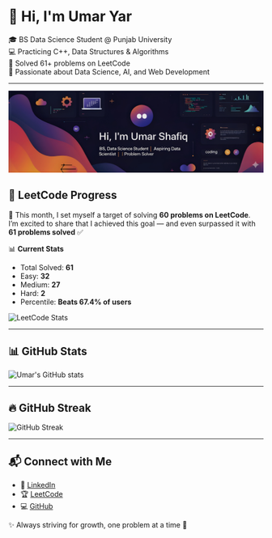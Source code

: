 # 👋 Hi, I'm Umar Yar  

🎓 BS Data Science Student @ Punjab University  
💻 Practicing C++, Data Structures & Algorithms  
🚀 Solved 61+ problems on LeetCode  
🌟 Passionate about Data Science, AI, and Web Development  

---

![Header](./banner.png.png)

## 🚀 LeetCode Progress  

🌟 This month, I set myself a target of solving **60 problems on LeetCode**.  
I’m excited to share that I achieved this goal — and even surpassed it with **61 problems solved** ✅  

📊 **Current Stats**  
- Total Solved: **61**  
- Easy: **32**  
- Medium: **27**  
- Hard: **2**  
- Percentile: **Beats 67.4% of users**

![LeetCode Stats](https://leetcard.jacoblin.cool/hyxk412IG6?theme=dark&font=JetBrains%20Mono)

---

## 📊 GitHub Stats  

![Umar's GitHub stats](https://github-readme-stats.vercel.app/api?username=Umar123-git&show_icons=true&theme=dark)  

---

## 🔥 GitHub Streak  

![GitHub Streak](https://streak-stats.demolab.com/?user=Umar123-git&theme=dark)  

---

## 📬 Connect with Me  

- 💼 [LinkedIn](https://www.linkedin.com/in/umar-shafiq-99035a353/)  
- 🏆 [LeetCode](https://leetcode.com/u/hyxk412IG6/)  
- 💻 [GitHub](https://github.com/Umar123-git)  

✨ Always striving for growth, one problem at a time 🚀
